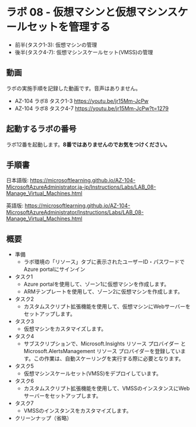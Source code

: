 # ラボ 08 - 仮想マシンと仮想マシンスケールセットを管理する


- 前半(タスク1-3): 仮想マシンの管理
- 後半(タスク4-7): 仮想マシンスケールセット(VMSS)の管理

## 動画

ラボの実施手順を記録した動画です。音声はありません。

- AZ-104 ラボ8 タスク1-3 https://youtu.be/jr15Mm-JcPw
- AZ-104 ラボ8 タスク4-7 https://youtu.be/jr15Mm-JcPw?t=1279

## 起動するラボの番号

ラボ12番を起動します。**8番ではありませんのでお気をつけください。**

## 手順書

日本語版:
https://microsoftlearning.github.io/AZ-104-MicrosoftAzureAdministrator.ja-jp/Instructions/Labs/LAB_08-Manage_Virtual_Machines.html

英語版:
https://microsoftlearning.github.io/AZ-104-MicrosoftAzureAdministrator/Instructions/Labs/LAB_08-Manage_Virtual_Machines.html

## 概要

- 準備
  - ラボ環境の「リソース」タブに表示されたユーザーID・パスワードでAzure portalにサインイン
- タスク1
  - Azure portalを使用して、ゾーン1に仮想マシンを作成します。
  - ARMテンプレートを使用して、ゾーン2に仮想マシンを作成します。
- タスク2
  - カスタムスクリプト拡張機能を使用して、仮想マシンにWebサーバーをセットアップします。
- タスク3
  - 仮想マシンをカスタマイズします。
- タスク4
  - サブスクリプションで、Microsoft.Insights リソース プロバイダー と Microsoft.AlertsManagement リソース プロバイダーを登録しています。この作業は、自動スケーリングを実行する際に必要となります。
- タスク5
  - 仮想マシンスケールセット(VMSS)をデプロイしています。
- タスク6
  - カスタムスクリプト拡張機能を使用して、VMSSのインスタンスにWebサーバーをセットアップします。
- タスク7
  - VMSSのインスタンスをカスタマイズします。
- クリーンナップ（省略）
